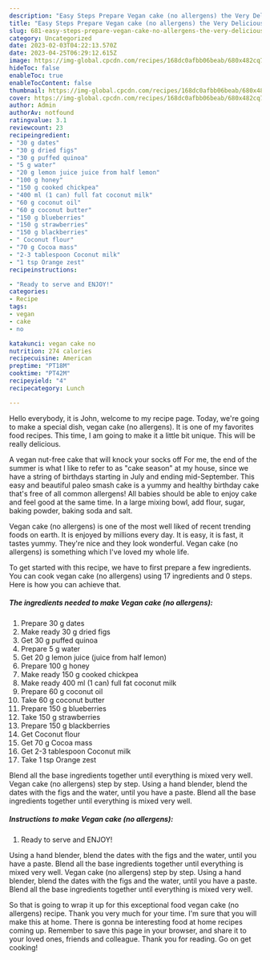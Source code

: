 ```yaml
---
description: "Easy Steps Prepare Vegan cake (no allergens) the Very Delicious"
title: "Easy Steps Prepare Vegan cake (no allergens) the Very Delicious"
slug: 681-easy-steps-prepare-vegan-cake-no-allergens-the-very-delicious
category: Uncategorized
date: 2023-02-03T04:22:13.570Z
date: 2023-04-25T06:29:12.615Z
image: https://img-global.cpcdn.com/recipes/168dc0afbb06beab/680x482cq70/vegan-cake-no-allergens-recipe-main-photo.jpg
hideToc: false
enableToc: true
enableTocContent: false
thumbnail: https://img-global.cpcdn.com/recipes/168dc0afbb06beab/680x482cq70/vegan-cake-no-allergens-recipe-main-photo.jpg
cover: https://img-global.cpcdn.com/recipes/168dc0afbb06beab/680x482cq70/vegan-cake-no-allergens-recipe-main-photo.jpg
author: Admin
authorAv: notfound
ratingvalue: 3.1
reviewcount: 23
recipeingredient:
- "30 g dates"
- "30 g dried figs"
- "30 g puffed quinoa"
- "5 g water"
- "20 g lemon juice juice from half lemon"
- "100 g honey"
- "150 g cooked chickpea"
- "400 ml (1 can) full fat coconut milk"
- "60 g coconut oil"
- "60 g coconut butter"
- "150 g blueberries"
- "150 g strawberries"
- "150 g blackberries"
- " Coconut flour"
- "70 g Cocoa mass"
- "2-3 tablespoon Coconut milk"
- "1 tsp Orange zest"
recipeinstructions:

- "Ready to serve and ENJOY!"
categories:
- Recipe
tags:
- vegan
- cake
- no

katakunci: vegan cake no 
nutrition: 274 calories
recipecuisine: American
preptime: "PT18M"
cooktime: "PT42M"
recipeyield: "4"
recipecategory: Lunch

---
```



Hello everybody, it is John, welcome to my recipe page. Today, we're going to make a special dish, vegan cake (no allergens). It is one of my favorites food recipes. This time, I am going to make it a little bit unique. This will be really delicious.

A vegan nut-free cake that will knock your socks off For me, the end of the summer is what I like to refer to as &#34;cake season&#34; at my house, since we have a string of birthdays starting in July and ending mid-September. This easy and beautiful paleo smash cake is a yummy and healthy birthday cake that&#39;s free of all common allergens! All babies should be able to enjoy cake and feel good at the same time. In a large mixing bowl, add flour, sugar, baking powder, baking soda and salt.

Vegan cake (no allergens) is one of the most well liked of recent trending foods on earth. It is enjoyed by millions every day. It is easy, it is fast, it tastes yummy. They're nice and they look wonderful. Vegan cake (no allergens) is something which I've loved my whole life.


To get started with this recipe, we have to first prepare a few ingredients. You can cook vegan cake (no allergens) using 17 ingredients and 0 steps. Here is how you can achieve that.

<!--inarticleads1-->

##### The ingredients needed to make Vegan cake (no allergens):

1. Prepare 30 g dates
1. Make ready 30 g dried figs
1. Get 30 g puffed quinoa
1. Prepare 5 g water
1. Get 20 g lemon juice (juice from half lemon)
1. Prepare 100 g honey
1. Make ready 150 g cooked chickpea
1. Make ready 400 ml (1 can) full fat coconut milk
1. Prepare 60 g coconut oil
1. Take 60 g coconut butter
1. Prepare 150 g blueberries
1. Take 150 g strawberries
1. Prepare 150 g blackberries
1. Get  Coconut flour
1. Get 70 g Cocoa mass
1. Get 2-3 tablespoon Coconut milk
1. Take 1 tsp Orange zest


Blend all the base ingredients together until everything is mixed very well. Vegan cake (no allergens) step by step. Using a hand blender, blend the dates with the figs and the water, until you have a paste. Blend all the base ingredients together until everything is mixed very well. 

<!--inarticleads2-->

##### Instructions to make Vegan cake (no allergens):


1. Ready to serve and ENJOY!

Using a hand blender, blend the dates with the figs and the water, until you have a paste. Blend all the base ingredients together until everything is mixed very well. Vegan cake (no allergens) step by step. Using a hand blender, blend the dates with the figs and the water, until you have a paste. Blend all the base ingredients together until everything is mixed very well. 

So that is going to wrap it up for this exceptional food vegan cake (no allergens) recipe. Thank you very much for your time. I'm sure that you will make this at home. There is gonna be interesting food at home recipes coming up. Remember to save this page in your browser, and share it to your loved ones, friends and colleague. Thank you for reading. Go on get cooking!

